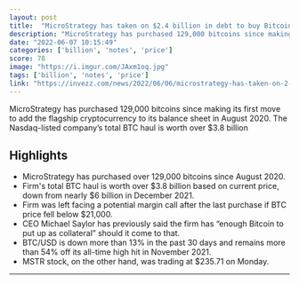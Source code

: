 ```yaml
---
layout: post
title:  "MicroStrategy has taken on $2.4 billion in debt to buy Bitcoin | Invezz"
description: "MicroStrategy has purchased 129,000 bitcoins since making its first move to add the flagship cryptocurrency to its balance sheet in August 2020. The Nasdaq-listed company’s total BTC haul is worth over $3.8 billion"
date: "2022-06-07 10:15:49"
categories: ['billion', 'notes', 'price']
score: 78
image: "https://i.imgur.com/JAxm1oq.jpg"
tags: ['billion', 'notes', 'price']
link: "https://invezz.com/news/2022/06/06/microstrategy-has-taken-on-2-4-billion-in-debt-to-buy-bitcoin/"
---
```


MicroStrategy has purchased 129,000 bitcoins since making its first move to add the flagship cryptocurrency to its balance sheet in August 2020. The Nasdaq-listed company’s total BTC haul is worth over $3.8 billion

## Highlights

- MicroStrategy has purchased over 129,000 bitcoins since August 2020.
- Firm's total BTC haul is worth over $3.8 billion based on current price, down from nearly $6 billion in December 2021.
- Firm was left facing a potential margin call after the last purchase if BTC price fell below $21,000.
- CEO Michael Saylor has previously said the firm has “enough Bitcoin to put up as collateral” should it come to that.
- BTC/USD is down more than 13% in the past 30 days and remains more than 54% off its all-time high hit in November 2021.
- MSTR stock, on the other hand, was trading at $235.71 on Monday.

---
